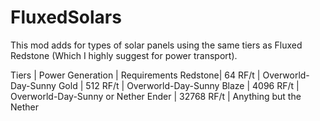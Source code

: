 # FluxedSolars
This mod adds for types of solar panels using the same tiers as Fluxed Redstone (Which I highly suggest for power transport).

Tiers   | Power Generation | Requirements
Redstone| 64 RF/t          | Overworld-Day-Sunny
Gold    | 512 RF/t         | Overworld-Day-Sunny
Blaze   | 4096 RF/t        | Overworld-Day-Sunny or Nether
Ender   | 32768 RF/t       | Anything but the Nether

